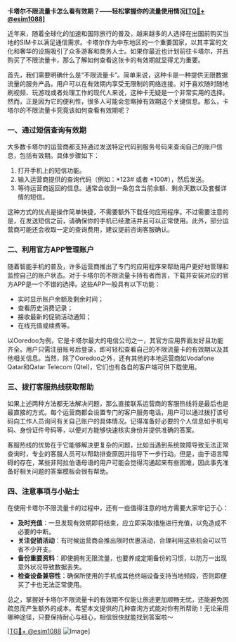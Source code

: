 **卡塔尔不限流量卡怎么看有效期？——轻松掌握你的流量使用情况[[TG💪+ @esim1088](https://t.me/s/esim1088)]**

近年来，随着全球化的加速和国际旅行的普及，越来越多的人选择在出国前购买当地的SIM卡以满足通信需求。卡塔尔作为中东地区的一个重要国家，以其丰富的文化和奢华的设施吸引了众多游客和商务人士。如果你最近也计划前往卡塔尔，并且购买了不限流量卡，那么了解如何查看这张卡的有效期就显得尤为重要。

首先，我们需要明确什么是“不限流量卡”。简单来说，这种卡是一种提供无限数据流量的服务产品，用户可以在有效期内享受无限制的网络连接。对于喜欢随时随地刷视频、玩游戏或者处理工作的现代人来说，这种卡无疑是一个非常实用的选择。然而，正是因为它的便利性，很多人可能会忽略掉有效期这个关键信息。那么，卡塔尔的不限流量卡究竟该如何查看有效期呢？

### **一、通过短信查询有效期**

大多数卡塔尔的运营商都支持通过发送特定代码到服务号码来查询自己的账户信息，包括有效期。具体步骤如下：

1. 打开手机上的短信功能。
2. 输入运营商提供的查询代码（例如：*123# 或者 *100#），然后发送。
3. 等待运营商返回的信息。通常会收到一条包含当前余额、剩余天数以及套餐详情的短信。

这种方式的优点是操作简单快捷，不需要额外下载任何应用程序。不过需要注意的是，在发送短信之前，请确保你的手机已经激活并且可以正常使用。此外，部分运营商可能还会收取一定的查询费用，建议提前咨询客服确认。

### **二、利用官方APP管理账户**

随着智能手机的普及，许多运营商推出了专门的应用程序来帮助用户更好地管理和监控自己的账户状态。对于卡塔尔的不限流量卡持有者而言，下载并安装对应的官方APP是一个不错的选择。这些APP一般具有以下功能：

- 实时显示账户余额及剩余时间；
- 查看历史消费记录；
- 接收最新的促销活动通知；
- 在线充值或续费等。

以Ooredoo为例，它是卡塔尔最大的电信公司之一，其官方应用界面友好且功能齐全。用户只需注册账号后登录，即可轻松查看自己的不限流量卡的有效期以及其他相关信息。当然，除了Ooredoo之外，还有其他的本地运营商如Vodafone Qatar和Qatar Telecom (Qtel)，它们也有各自的客户端可供下载使用。

### **三、拨打客服热线获取帮助**

如果上述两种方法都无法解决问题，那么直接联系运营商的客服热线将是最后也是最直接的方式。每个运营商都会设置专门的客户服务电话，用户可以通过拨打该号码向工作人员询问有关自己账户的具体情况。记得准备好必要的个人信息如手机号码、身份证件号码等，以便对方能够快速核实身份并提供准确的答案。

客服热线的优势在于它能够解决更复杂的问题，比如当遇到系统故障导致无法正常查询时，专业的客服人员可以帮助排查原因并指导下一步行动。但是，由于语言障碍的存在，某些非阿拉伯语母语的用户可能会觉得沟通起来有些困难，因此事先准备好相关问题的答案模板会很有帮助。

### **四、注意事项与小贴士**

在使用卡塔尔不限流量卡的过程中，还有一些值得注意的地方需要大家牢记于心：

- **及时充值**：一旦发现有效期即将结束，应立即采取措施进行充值，以免造成不必要的中断。
- **关注促销活动**：有时候运营商会推出限时优惠活动，合理利用这些机会可以节省不少开支。
- **备份重要资料**：即使拥有无限流量，也要养成定期备份的习惯，以防万一出现意外状况导致数据丢失。
- **检查设备兼容性**：确保所使用的手机或其他终端设备支持当地频段，否则即便买了卡也无法正常使用。

总之，掌握好卡塔尔不限流量卡的有效期不仅能让旅途更加顺畅无忧，还能避免因疏忽而产生额外的成本。希望本文提供的几种查询方式能对你有所帮助！无论采用哪种途径，只要保持耐心与细心，相信很快就能找到答案啦～

[[TG💪+ @esim1088](https://t.me/s/esim1088) ![Image](https://i.postimg.cc/4NQfJmqS/Snipaste-2025-05-13-00-14-12.png)]